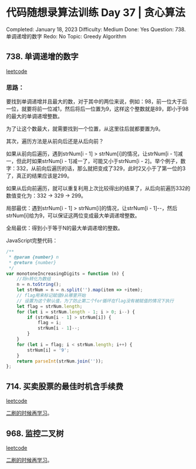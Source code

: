 # 代码随想录算法训练 Day 37 | 贪心算法

Completed: January 18, 2023
Difficulty: Medium
Done: Yes
Question: 738. 单调递增的数字
Redo: No
Topic: Greedy Algorithm

## ****738. 单调递增的数字****

[leetcode](https://leetcode.cn/problems/monotone-increasing-digits/)

### 思路：

要找到单调递增并且最大的数，对于其中的两位来说，例如：98，前一位大于后一位，就要将前一位减1，然后将后一位置为9，这样这个整数就是89，即小于98的最大的单调递增整数。

为了让这个数最大，就需要找到一个位置，从这里往后就都要置为9。

其次，遍历方法是从前向后还是从后向前？

如果从前向后遍历，遇到strNum[i - 1] > strNum[i]的情况，让strNum[i - 1]减一，但此时如果strNum[i - 1]减一了，可能又小于strNum[i - 2]。举个例子，数字：332，从前向后遍历的话，那么就把变成了329，此时2又小于了第一位的3了，真正的结果应该是299。

如果从后向前遍历，就可以重复利用上次比较得出的结果了，从后向前遍历332的数值变化为：332 -> 329 -> 299。

局部最优：遇到strNum[i - 1] > strNum[i]的情况，让strNum[i - 1]--，然后strNum[i]给为9，可以保证这两位变成最大单调递增整数。

全局最优：得到小于等于N的最大单调递增的整数。

JavaScript完整代码：

```jsx
/**
 * @param {number} n
 * @return {number}
 */
var monotoneIncreasingDigits = function (n) {
    //将n转化为数组
    n = n.toString();
    let strNum = n = n.split('').map(item => +item);
    // flag用来标记赋值9从哪里开始
    // 设置为这个默认值，为了防止第二个for循环在flag没有被赋值的情况下执行
    let flag = strNum.length;
    for (let i = strNum.length - 1; i > 0; i--) {
        if (strNum[i - 1] > strNum[i]) {
            flag = i;
            strNum[i - 1]--;
        }
    }
    for (let i = flag; i < strNum.length; i++) {
        strNum[i] = '9';
    }
    return parseInt(strNum.join(''));
};
```

## ****714. 买卖股票的最佳时机含手续费****

[leetcode](https://leetcode.cn/problems/best-time-to-buy-and-sell-stock-with-transaction-fee/)

[二刷的时候再学习](https://programmercarl.com/0714.%E4%B9%B0%E5%8D%96%E8%82%A1%E7%A5%A8%E7%9A%84%E6%9C%80%E4%BD%B3%E6%97%B6%E6%9C%BA%E5%90%AB%E6%89%8B%E7%BB%AD%E8%B4%B9.html)。

## ****968. 监控二叉树****

[leetcode](https://leetcode.cn/problems/binary-tree-cameras/)

[二刷的时候再学习](https://programmercarl.com/0968.%E7%9B%91%E6%8E%A7%E4%BA%8C%E5%8F%89%E6%A0%91.html)。